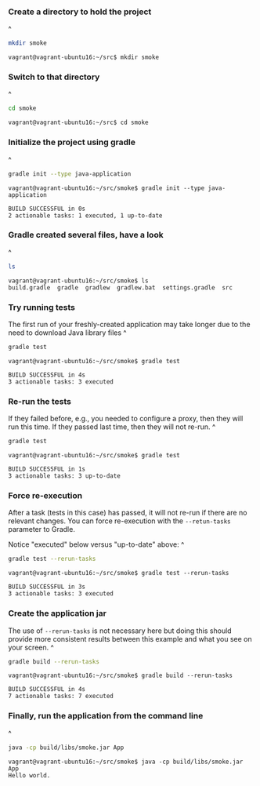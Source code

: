 
### Create a directory to hold the project
^
~~~ bash
mkdir smoke
~~~

~~~ terminal
vagrant@vagrant-ubuntu16:~/src$ mkdir smoke
~~~

### Switch to that directory
^
~~~ bash
cd smoke
~~~

~~~ terminal
vagrant@vagrant-ubuntu16:~/src$ cd smoke
~~~

### Initialize the project using gradle
^
~~~ bash
gradle init --type java-application
~~~

~~~ terminal
vagrant@vagrant-ubuntu16:~/src/smoke$ gradle init --type java-application

BUILD SUCCESSFUL in 0s
2 actionable tasks: 1 executed, 1 up-to-date
~~~

### Gradle created several files, have a look
^
~~~ bash
ls
~~~

~~~ terminal
vagrant@vagrant-ubuntu16:~/src/smoke$ ls
build.gradle  gradle  gradlew  gradlew.bat  settings.gradle  src
~~~

### Try running tests
The first run of your freshly-created application may take longer due to the need to download Java library files
^
~~~ bash
gradle test
~~~

~~~ terminal
vagrant@vagrant-ubuntu16:~/src/smoke$ gradle test

BUILD SUCCESSFUL in 4s
3 actionable tasks: 3 executed
~~~

### Re-run the tests
If they failed before, e.g., you needed to configure a proxy, then they
will run this time. If they passed last time, then they will not re-run.
^
~~~ bash 
gradle test
~~~

~~~ terminal 
vagrant@vagrant-ubuntu16:~/src/smoke$ gradle test

BUILD SUCCESSFUL in 1s
3 actionable tasks: 3 up-to-date
~~~

### Force re-execution 
After a task (tests in this case) has passed, it will not re-run if there
are no relevant changes. You can force re-execution with the `--retun-tasks`
parameter to Gradle.

Notice "executed" below versus "up-to-date" above:
^
~~~ bash
gradle test --rerun-tasks
~~~

~~~ terminal
vagrant@vagrant-ubuntu16:~/src/smoke$ gradle test --rerun-tasks

BUILD SUCCESSFUL in 3s
3 actionable tasks: 3 executed
~~~

### Create the application jar 
The use of `--rerun-tasks` is not necessary here but doing this should provide 
more consistent results between this example and what you see on your screen.
^
~~~ bash
gradle build --rerun-tasks
~~~

~~~ terminal
vagrant@vagrant-ubuntu16:~/src/smoke$ gradle build --rerun-tasks

BUILD SUCCESSFUL in 4s
7 actionable tasks: 7 executed
~~~

### Finally, run the application from the command line
^
~~~ bash
java -cp build/libs/smoke.jar App
~~~

~~~ terminal
vagrant@vagrant-ubuntu16:~/src/smoke$ java -cp build/libs/smoke.jar App
Hello world.
~~~

